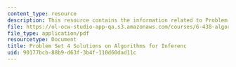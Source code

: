 ```yaml
---
content_type: resource
description: This resource contains the information related to Problem Set 4 Solutions.
file: https://ol-ocw-studio-app-qa.s3.amazonaws.com/courses/6-438-algorithms-for-inference-fall-2014/90177bcb88b9d63f3b4f110d60dad11c_MIT6_438F14_ps4_sol.pdf
file_type: application/pdf
resourcetype: Document
title: Problem Set 4 Solutions on Algorithms for Inferenc
uid: 90177bcb-88b9-d63f-3b4f-110d60dad11c
---
```

